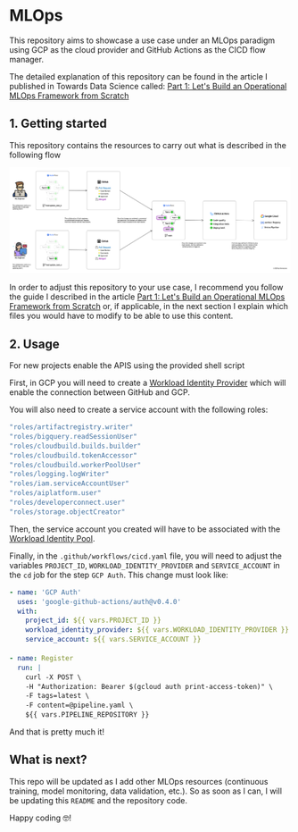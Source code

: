 # MLOps

This repository aims to showcase a use case under an MLOps paradigm using GCP as the cloud provider and GitHub Actions as the CICD flow manager.

The detailed explanation of this repository can be found in the article I published in Towards Data Science called: [Part 1: Let's Build an Operational MLOps Framework from Scratch](https://medium.com/@ferneutron/part-1-lets-build-an-operational-mlops-framework-from-scratch-29dd17914e71)

## 1. Getting started

This repository contains the resources to carry out what is described in the following flow

![workflow](img/MLOpsFlow.jpg)


In order to adjust this repository to your use case, I recommend you follow the guide I described in the article [Part 1: Let's Build an Operational MLOps Framework from Scratch](https://medium.com/@ferneutron/part-1-lets-build-an-operational-mlops-framework-from-scratch-29dd17914e71) or, if applicable, in the next section I explain which files you would have to modify to be able to use this content.

## 2. Usage

For new projects enable the APIS using the provided shell script

First, in GCP you will need to create a [Workload Identity Provider](https://cloud.google.com/iam/docs/workload-identity-federation) which will enable the connection between GitHub and GCP.

You will also need to create a service account with the following roles:

```sh
"roles/artifactregistry.writer"
"roles/bigquery.readSessionUser"
"roles/cloudbuild.builds.builder"
"roles/cloudbuild.tokenAccessor"
"roles/cloudbuild.workerPoolUser"
"roles/logging.logWriter"
"roles/iam.serviceAccountUser"
"roles/aiplatform.user"
"roles/developerconnect.user"
"roles/storage.objectCreator"
```

Then, the service account you created will have to be associated with the [Workload Identity Pool](https://cloud.google.com/iam/docs/manage-workload-identity-pools-providers).

Finally, in the `.github/workflows/cicd.yaml` file, you will need to adjust the variables `PROJECT_ID`, `WORKLOAD_IDENTITY_PROVIDER` and `SERVICE_ACCOUNT` in the `cd` job for the step `GCP Auth`. This change must look like:

```yaml
- name: 'GCP Auth'
  uses: 'google-github-actions/auth@v0.4.0'
  with:
    project_id: ${{ vars.PROJECT_ID }}
    workload_identity_provider: ${{ vars.WORKLOAD_IDENTITY_PROVIDER }}
    service_account: ${{ vars.SERVICE_ACCOUNT }}

- name: Register
  run: |
    curl -X POST \
    -H "Authorization: Bearer $(gcloud auth print-access-token)" \
    -F tags=latest \
    -F content=@pipeline.yaml \
    ${{ vars.PIPELINE_REPOSITORY }}
```

And that is pretty much it!

## What is next?

This repo will be updated as I add other MLOps resources (continuous training, model monitoring, data validation, etc.). So as soon as I can, I will be updating this `README` and the repository code.

Happy coding 🤓!
